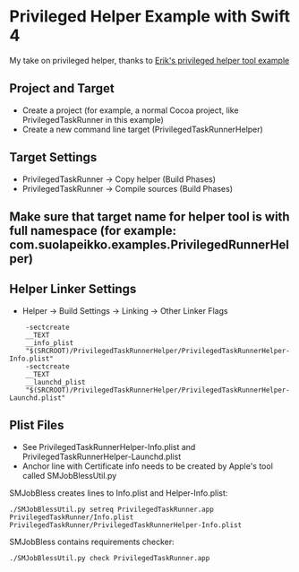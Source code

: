 # Privileged Helper Example with Swift 4

My take on privileged helper, thanks to [Erik's privileged helper tool example](https://github.com/erikberglund/SwiftPrivilegedHelper)

## Project and Target
* Create a project (for example, a normal Cocoa project, like PrivilegedTaskRunner in this example)
* Create a new command line target (PrivilegedTaskRunnerHelper)

## Target Settings
* PrivilegedTaskRunner -> Copy helper (Build Phases)
* PrivilegedTaskRunner -> Compile sources (Build Phases)

## Make sure that target name for helper tool is with full namespace (for example: com.suolapeikko.examples.PrivilegedRunnerHelper)

## Helper Linker Settings
* Helper -> Build Settings -> Linking -> Other Linker Flags

```
	-sectcreate
	__TEXT
	__info_plist
	"$(SRCROOT)/PrivilegedTaskRunnerHelper/PrivilegedTaskRunnerHelper-Info.plist"
	-sectcreate
	__TEXT
	__launchd_plist
	"$(SRCROOT)/PrivilegedTaskRunnerHelper/PrivilegedTaskRunnerHelper-Launchd.plist"
```

## Plist Files

* See PrivilegedTaskRunnerHelper-Info.plist and PrivilegedTaskRunnerHelper-Launchd.plist
* Anchor line with Certificate info needs to be created by Apple's tool called SMJobBlessUtil.py

SMJobBless creates lines to Info.plist and Helper-Info.plist:

`./SMJobBlessUtil.py setreq PrivilegedTaskRunner.app PrivilegedTaskRunner/Info.plist PrivilegedTaskRunner/PrivilegedTaskRunnerHelper-Info.plist`

SMJobBless contains requirements checker:

`./SMJobBlessUtil.py check PrivilegedTaskRunner.app`
